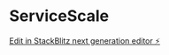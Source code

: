 # ServiceScale

[Edit in StackBlitz next generation editor ⚡️](https://stackblitz.com/~/github.com/rapidstartup/ServiceScale)